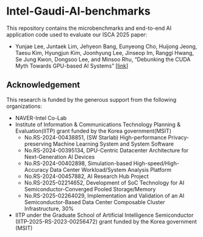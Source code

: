 # Intel-Gaudi-AI-benchmarks

This repository contains the microbenchmarks and end-to-end AI application code used to evaluate our ISCA 2025 paper:

- Yunjae Lee, Juntaek Lim, Jehyeon Bang, Eunyeong Cho, Huijong Jeong, Taesu Kim, Hyungjun Kim, Joonhyung Lee, Jinseop Im, Ranggi Hwang, Se Jung Kwon, Dongsoo Lee, and Minsoo Rhu, “Debunking the CUDA Myth Towards GPU-based AI Systems” [[link](https://arxiv.org/abs/2501.00210)]

## Acknowledgement

This research is funded by the generous support from the following organizations:
- NAVER-Intel Co-Lab
- Institute of Information & Communications Technology Planning & Evaluation(IITP) grant funded by the Korea government(MSIT) 
  - No.RS-2024-00438851, (SW Starlab) High-performance Privacy-preserving Machine Learning System and System Software
  - No.RS-2024-00395134, DPU-Centric Datacenter Architecture for Next-Generation AI Devices
  - No.RS-2024-00402898, Simulation-based High-speed/High-Accuracy Data Center Workload/System Analysis Platform
  - No.RS-2024-00457882, AI Research Hub Project
  - No.RS-2025-02214652, Development of SoC Technology for AI Semiconductor-Converged Pooled Storage/Memory
  - No.RS-2025-02264029, Implementation and Validation of an AI Semiconductor-Based Data Center Composable Cluster Infrastructure, 30%
- IITP under the Graduate School of Artificial Intelligence Semiconductor (IITP-2025-RS-2023-00256472) grant funded by the Korea government (MSIT)

